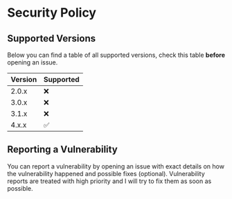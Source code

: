# Security Policy

## Supported Versions

Below you can find a table of all supported versions, check this table **before** opening an issue.

| Version | Supported          |
| ------- | ------------------ |
| 2.0.x   | :x:                |
| 3.0.x   | :x:                |
| 3.1.x   | :x:                |
| 4.x.x   | :white_check_mark: |

## Reporting a Vulnerability

You can report a vulnerability by opening an issue with exact details on how the vulnerability happened and possible fixes (optional).
Vulnerability reports are treated with high priority and I will try to fix them as soon as possible.
